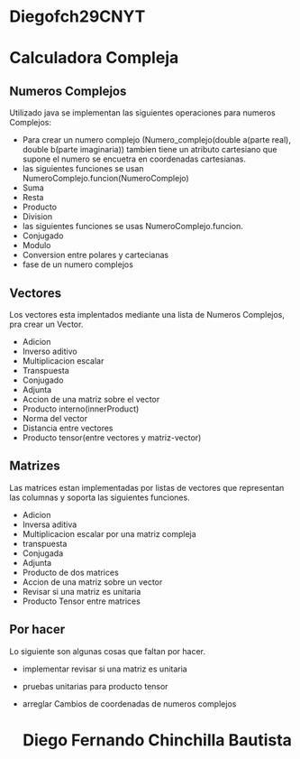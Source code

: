 # Diegofch29CNYT

# Calculadora Compleja

## Numeros Complejos
Utilizado java se implementan las siguientes operaciones para numeros Complejos:
 - Para crear un numero complejo (Numero_complejo(double a(parte real), double b(parte imaginaria)) tambien tiene un atributo cartesiano que supone el numero se encuetra en coordenadas cartesianas.
 - las siguientes funciones se usan NumeroComplejo.funcion(NumeroComplejo)
 - Suma
 - Resta
 - Producto
 - Division
 - las siguientes funciones se usas NumeroComplejo.funcion.
 - Conjugado
 - Modulo
 - Conversion entre polares y cartecianas
 - fase de un numero complejos

## Vectores
Los vectores esta implentados mediante una lista de Numeros Complejos, pra crear un Vector.
 - Adicion
 - Inverso aditivo
 - Multiplicacion escalar
 - Transpuesta
 - Conjugado
 - Adjunta
 - Accion de una matriz sobre el vector
 - Producto interno(innerProduct)
 - Norma del vector
 - Distancia entre vectores
 - Producto tensor(entre vectores y matriz-vector)

## Matrizes
Las matrices estan implementadas por listas de vectores que representan las columnas y soporta las siguientes funciones.
- Adicion
- Inversa aditiva
- Multiplicacion escalar por una matriz compleja
- transpuesta 
- Conjugada
- Adjunta
- Producto de dos matrices
- Accion de una matriz sobre un vector
- Revisar si una matriz es unitaria
- Producto Tensor entre matrices
## Por hacer
Lo siguiente son algunas cosas que faltan por hacer.
- implementar revisar si una matriz es unitaria
- pruebas unitarias para producto tensor
- arreglar Cambios de coordenadas de numeros complejos


   
   # Diego Fernando Chinchilla Bautista 
